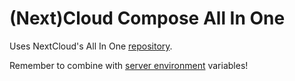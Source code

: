 # (Next)Cloud Compose All In One

Uses NextCloud's All In One [repository](https://github.com/nextcloud/all-in-one/).

Remember to combine with [server environment](../.env) variables!
